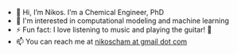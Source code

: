 - 👋 Hi, I’m Nikos. I’m a Chemical Engineer, PhD
- 👀 I'm interested in computational modeling and machine learning
- ⚡ Fun fact: I love listening to music and playing the guitar! 🎸
- 📫 You can reach me at <a href="mailto:nikoscham@gmail.com">nikoscham at gmail dot com</a>

<!---
- 🌱 I’m currently learning ...
- 💞️ I’m looking to collaborate on ...
--->

<!---
nikoscham/nikoscham is a ✨ special ✨ repository because its `README.md` (this file) appears on your GitHub profile.
You can click the Preview link to take a look at your changes.
--->
